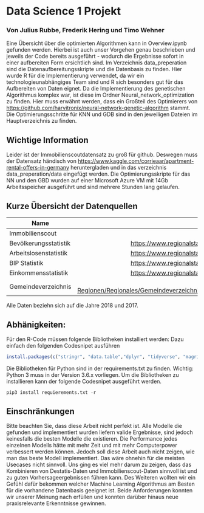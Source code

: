 # Data Science 1 Projekt
### Von Julius Rubbe, Frederik Hering und Timo Wehner
Eine Übersicht über die optimierten Algorithmen kann in Overview.ipynb gefunden werden. Hierbei ist auch unser Vorgehen genau beschrieben und jeweils der Code bereits ausgeführt - wodurch die Ergebnisse sofort in einer aufbereiten Form ersichtlich sind. 
Im Verzeichnis data_preperation sind die Datenaufbereitungsskripte und die Datenbasis zu finden. Hier wurde R für die Implementierung verwendet, da wir ein technologieunabhängiges Team sind und R sich besonders gut für das Aufbereiten von Daten eignet.
Da die Implementierung des genetischen Algorithmus komplex war, ist diese im Ordner Neural_network_optimization zu finden. Hier muss erwähnt werden, dass ein Großteil des Optimierers von https://github.com/harvitronix/neural-network-genetic-algorithm stammt.
Die Optimierungsschritte für KNN und GDB sind in den jeweiligen Dateien im Hauptverzeichnis zu finden.

## Wichtige Information
Leider ist der Immobilienscoutdatensatz zu groß für github. Deswegen muss der Datensatz händisch von https://www.kaggle.com/corrieaar/apartment-rental-offers-in-germany heruntergladen und in das verzeichnis data_preperation/data eingefügt werden.
Die Optimierungsskripte für das NN und den GBD wurden auf einer Microsoft Azure VM mit 14Gb Arbeitsspeicher ausgeführt und sind mehrere Stunden lang gelaufen.

## Kurze Übersicht der Datenquellen
| Name          | URL           |
| ------------- |:-------------:|
| Immobilienscout   | https://www.kaggle.com/corrieaar/apartment-rental-offers-in-germany | 
| Bevölkerungsstatistik     | https://www.regionalstatistik.de/genesis//online/data?operation=table&code=12411-02-03-4&levelindex=0&levelid=1593015909113     |  
| Arbeitslosenstatistik | https://www.regionalstatistik.de/genesis//online/data?operation=table&code=13211-02-05-4&levelindex=0&levelid=1593015946835     |  
| BIP Statistik | https://www.regionalstatistik.de/genesis//online/data?operation=table&code=82111-01-05-4&levelindex=0&levelid=1593015985767    |  
| Einkommensstatistik | https://www.regionalstatistik.de/genesis//online/data?operation=table&code=82411-01-03-4&levelindex=0&levelid=1593016022155    |  
| Gemeindeverzeichnis | https://www.destatis.de/DE/Themen/Laender-Regionen/Regionales/Gemeindeverzeichnis/Administrativ/Archiv/GVAuszugQ/AuszugGV2QAktuell.html;jsessionid=D79376DD4ACD5FA8C8BAEDBD94DCD806.internet8741     |  

Alle Daten beziehn sich auf die Jahre 2018 und 2017.

## Abhänigkeiten:
Für den R-Code müssen folgende Bibliotheken installiert werden:
Dazu einfach den folgenden Codesnipet ausführen
```R
install.packages(c("stringr", "data.table","dplyr", "tidyverse", "magrittr", "openxlsx", "sf"))
```
Die Bibliotheken für Python sind in der requirements.txt zu finden. Wichtig: Python 3 muss in der Version 3.6.x vorliegen.
Um die Bibliotheken zu installieren kann der folgende Codesnipet ausgeführt werden.

```Python
pip3 install requierements.txt -r
```


## Einschränkungen
Bitte beachten Sie, dass diese Arbeit nicht perfekt ist. Alle Modelle die gefunden und implementiert wurden liefern valide Ergebnisse, sind jedoch keinesfalls die besten Modelle die existieren. Die Performance jedes einzelnen Modells hätte mit mehr Zeit und mit mehr Computerpower verbessert werden können. Jedoch soll diese Arbeit auch nicht zeigen, wie man das beste Modell implementiert. Das wäre ohnehin für die meisten Usecases nicht sinnvoll.
Uns ging es viel mehr darum zu zeigen, dass das Kombinieren von Destatis-Daten und Immobilienscout-Daten sinnvoll ist und zu guten Vorhersageergebnissen führen kann. Des Weiteren wollten wir ein Gefühl dafür bekommen welcher Machine Learning Algorithmus am Besten für die vorhandene Datenbasis geeignet ist. Beide Anforderungen konnten wir unserer Meinung nach erfüllen und konnten darüber hinaus neue praxisrelevante Erkenntnisse gewinnen.

